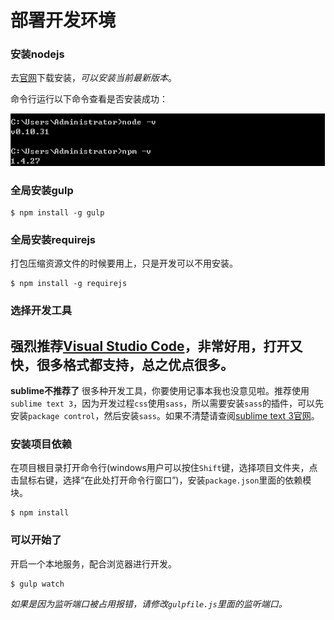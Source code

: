 # 部署开发环境


### 安装nodejs

去[官网](https://nodejs.org/en/)下载安装，*可以安装当前最新版本*。

命令行运行以下命令查看是否安装成功：

![是否安装成功](1.png)


### 全局安装gulp

````
$ npm install -g gulp
````

### 全局安装requirejs

打包压缩资源文件的时候要用上，只是开发可以不用安装。

````
$ npm install -g requirejs
````


### 选择开发工具

强烈推荐[Visual Studio Code](https://code.visualstudio.com)，非常好用，打开又快，很多格式都支持，总之优点很多。
---
**sublime不推荐了**
很多种开发工具，你要使用记事本我也没意见啦。推荐使用`sublime text 3`，因为开发过程`css`使用`sass`，所以需要安装`sass`的插件，可以先安装`package control`，然后安装`sass`。如果不清楚请查阅[sublime text 3官网](http://www.sublimetext.com/3)。


### 安装项目依赖

在项目根目录打开命令行(windows用户可以按住`Shift`键，选择项目文件夹，点击鼠标右键，选择“在此处打开命令行窗口”)，安装`package.json`里面的依赖模块。
````
$ npm install
````


### 可以开始了

开启一个本地服务，配合浏览器进行开发。
````
$ gulp watch
````

*如果是因为监听端口被占用报错，请修改`gulpfile.js`里面的监听端口。*

